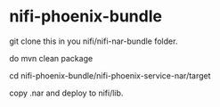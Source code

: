 # nifi-phoenix-bundle

git clone this in you nifi/nifi-nar-bundle folder.

do mvn clean package

cd nifi-phoenix-bundle/nifi-phoenix-service-nar/target

copy .nar and deploy to nifi/lib.
